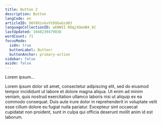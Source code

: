 ```yaml
---
title: Button 2
description: Button
langCode: en
articleID: 96Y0XzvkxVtDUGaGzd0J
languageCollectionID: wEWWSI-ROqjXQemB4_bC
lastUpdated: 1668239479836
wordCount: 71
focusMode: 
  isOn: true
  buttonLabel: Button!
  buttonAnchor: primary-action
sidebar: false
aside: false
---
```


Lorem ipsum...

Lorem ipsum dolor sit amet, consectetur adipiscing elit, sed do eiusmod tempor incididunt ut labore et dolore magna aliqua. Ut enim ad minim veniam, quis nostrud exercitation ullamco laboris nisi ut aliquip ex ea commodo consequat. Duis aute irure dolor in reprehenderit in voluptate velit esse cillum dolore eu fugiat nulla pariatur. Excepteur sint occaecat cupidatat non proident, sunt in culpa qui officia deserunt mollit anim id est laborum.